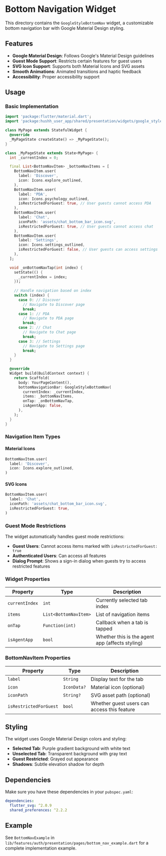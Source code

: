 # Bottom Navigation Widget

This directory contains the `GoogleStyleBottomNav` widget, a customizable bottom navigation bar with Google Material Design styling.

## Features

- **Google Material Design**: Follows Google's Material Design guidelines
- **Guest Mode Support**: Restricts certain features for guest users
- **SVG Icon Support**: Supports both Material Icons and SVG assets
- **Smooth Animations**: Animated transitions and haptic feedback
- **Accessibility**: Proper accessibility support

## Usage

### Basic Implementation

```dart
import 'package:flutter/material.dart';
import 'package:hushh_user_app/shared/presentation/widgets/google_style_bottom_nav.dart';

class MyPage extends StatefulWidget {
  @override
  _MyPageState createState() => _MyPageState();
}

class _MyPageState extends State<MyPage> {
  int _currentIndex = 0;

  final List<BottomNavItem> _bottomNavItems = [
    BottomNavItem.user(
      label: 'Discover',
      icon: Icons.explore_outlined,
    ),
    BottomNavItem.user(
      label: 'PDA',
      icon: Icons.psychology_outlined,
      isRestrictedForGuest: true, // User guests cannot access PDA
    ),
    BottomNavItem.user(
      label: 'Chat',
      iconPath: 'assets/chat_bottom_bar_icon.svg',
      isRestrictedForGuest: true, // User guests cannot access chat
    ),
    BottomNavItem.user(
      label: 'Settings',
      icon: Icons.settings_outlined,
      isRestrictedForGuest: false, // User guests can access settings
    ),
  ];

  void _onBottomNavTap(int index) {
    setState(() {
      _currentIndex = index;
    });
    
    // Handle navigation based on index
    switch (index) {
      case 0: // Discover
        // Navigate to Discover page
        break;
      case 1: // PDA
        // Navigate to PDA page
        break;
      case 2: // Chat
        // Navigate to Chat page
        break;
      case 3: // Settings
        // Navigate to Settings page
        break;
    }
  }

  @override
  Widget build(BuildContext context) {
    return Scaffold(
      body: YourPageContent(),
      bottomNavigationBar: GoogleStyleBottomNav(
        currentIndex: _currentIndex,
        items: _bottomNavItems,
        onTap: _onBottomNavTap,
        isAgentApp: false,
      ),
    );
  }
}
```

### Navigation Item Types

#### Material Icons
```dart
BottomNavItem.user(
  label: 'Discover',
  icon: Icons.explore_outlined,
)
```

#### SVG Icons
```dart
BottomNavItem.user(
  label: 'Chat',
  iconPath: 'assets/chat_bottom_bar_icon.svg',
  isRestrictedForGuest: true,
)
```

### Guest Mode Restrictions

The widget automatically handles guest mode restrictions:

- **Guest Users**: Cannot access items marked with `isRestrictedForGuest: true`
- **Authenticated Users**: Can access all features
- **Dialog Prompt**: Shows a sign-in dialog when guests try to access restricted features

### Widget Properties

| Property | Type | Description |
|----------|------|-------------|
| `currentIndex` | `int` | Currently selected tab index |
| `items` | `List<BottomNavItem>` | List of navigation items |
| `onTap` | `Function(int)` | Callback when a tab is tapped |
| `isAgentApp` | `bool` | Whether this is the agent app (affects styling) |

### BottomNavItem Properties

| Property | Type | Description |
|----------|------|-------------|
| `label` | `String` | Display text for the tab |
| `icon` | `IconData?` | Material icon (optional) |
| `iconPath` | `String?` | SVG asset path (optional) |
| `isRestrictedForGuest` | `bool` | Whether guest users can access this feature |

## Styling

The widget uses Google Material Design colors and styling:

- **Selected Tab**: Purple gradient background with white text
- **Unselected Tab**: Transparent background with gray text
- **Guest Restricted**: Grayed out appearance
- **Shadows**: Subtle elevation shadow for depth

## Dependencies

Make sure you have these dependencies in your `pubspec.yaml`:

```yaml
dependencies:
  flutter_svg: ^2.0.9
  shared_preferences: ^2.2.2
```

## Example

See `BottomNavExample` in `lib/features/auth/presentation/pages/bottom_nav_example.dart` for a complete implementation example. 